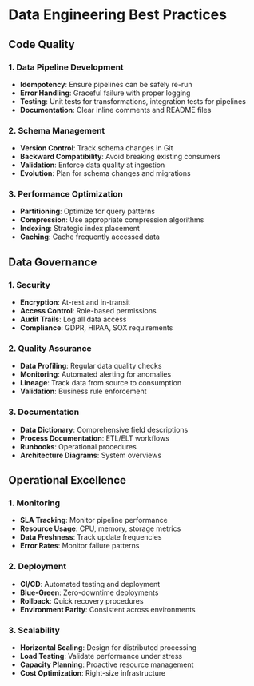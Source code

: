 # Data Engineering Best Practices

## Code Quality

### 1. Data Pipeline Development
- **Idempotency**: Ensure pipelines can be safely re-run
- **Error Handling**: Graceful failure with proper logging
- **Testing**: Unit tests for transformations, integration tests for pipelines
- **Documentation**: Clear inline comments and README files

### 2. Schema Management
- **Version Control**: Track schema changes in Git
- **Backward Compatibility**: Avoid breaking existing consumers
- **Validation**: Enforce data quality at ingestion
- **Evolution**: Plan for schema changes and migrations

### 3. Performance Optimization
- **Partitioning**: Optimize for query patterns
- **Compression**: Use appropriate compression algorithms
- **Indexing**: Strategic index placement
- **Caching**: Cache frequently accessed data

## Data Governance

### 1. Security
- **Encryption**: At-rest and in-transit
- **Access Control**: Role-based permissions
- **Audit Trails**: Log all data access
- **Compliance**: GDPR, HIPAA, SOX requirements

### 2. Quality Assurance
- **Data Profiling**: Regular data quality checks
- **Monitoring**: Automated alerting for anomalies
- **Lineage**: Track data from source to consumption
- **Validation**: Business rule enforcement

### 3. Documentation
- **Data Dictionary**: Comprehensive field descriptions
- **Process Documentation**: ETL/ELT workflows
- **Runbooks**: Operational procedures
- **Architecture Diagrams**: System overviews

## Operational Excellence

### 1. Monitoring
- **SLA Tracking**: Monitor pipeline performance
- **Resource Usage**: CPU, memory, storage metrics
- **Data Freshness**: Track update frequencies
- **Error Rates**: Monitor failure patterns

### 2. Deployment
- **CI/CD**: Automated testing and deployment
- **Blue-Green**: Zero-downtime deployments
- **Rollback**: Quick recovery procedures
- **Environment Parity**: Consistent across environments

### 3. Scalability
- **Horizontal Scaling**: Design for distributed processing
- **Load Testing**: Validate performance under stress
- **Capacity Planning**: Proactive resource management
- **Cost Optimization**: Right-size infrastructure